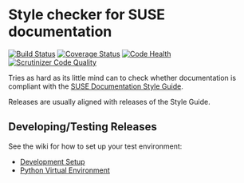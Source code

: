 Style checker for SUSE documentation
====================================

[![Build Status](https://travis-ci.org/openSUSE/dbxincluder.svg)](https://travis-ci.org/openSUSE/dbxincluder)
[![Coverage Status](https://coveralls.io/repos/github/openSUSE/dbxincluder/badge.svg?branch=feature%2Frewrite)](https://coveralls.io/github/openSUSE/dbxincluder?branch=feature%2Frewrite)
[![Code Health](https://landscape.io/github/openSUSE/dbxincluder/develop/landscape.svg?style=flat)](https://landscape.io/github/openSUSE/dbxincluder/develop)
[![Scrutinizer Code Quality](https://scrutinizer-ci.com/g/openSUSE/dbxincluder/badges/quality-score.png?b=develop)](https://scrutinizer-ci.com/g/openSUSE/dbxincluder/?branch=develop)


Tries as hard as its little mind can to check whether documentation is compliant with the
[SUSE Documentation Style Guide](https://github.com/SUSE/doc-styleguide). 

Releases are usually aligned with releases of the Style Guide.

Developing/Testing Releases
---------------------------

See the wiki for how to set up your test environment:

+ [Development Setup](https://github.com/sknorr/dbxincluder/wiki/Developing-SDSC)
+ [Python Virtual Environment](https://github.com/sknorr/dbxincluder/wiki/Initializing-Python3-Virtual-Environment)
